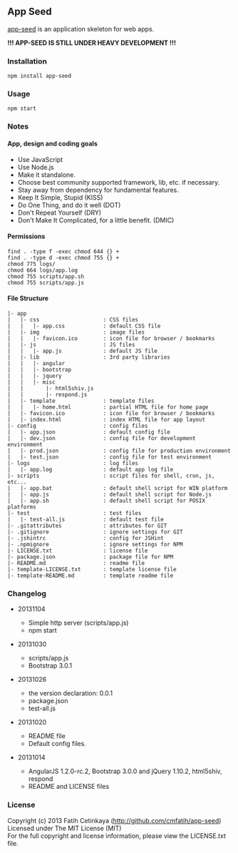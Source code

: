 ## App Seed

  [app-seed](http://github.com/cmfatih/app-seed) is an application skeleton for web apps.  

  **!!! APP-SEED IS STILL UNDER HEAVY DEVELOPMENT !!!**  

### Installation

```
npm install app-seed
```

### Usage

```
npm start
```

### Notes

#### App, design and coding goals

  * Use JavaScript
  * Use Node.js
  * Make it standalone.
  * Choose best community supported framework, lib, etc. if necessary.
  * Stay away from dependency for fundamental features.
  * Keep It Simple, Stupid (KISS)
  * Do One Thing, and do it well (DOT)
  * Don't Repeat Yourself (DRY)
  * Don't Make It Complicated, for a little benefit. (DMIC)

#### Permissions

```
find . -type f -exec chmod 644 {} +
find . -type d -exec chmod 755 {} +
chmod 775 logs/
chmod 664 logs/app.log
chmod 755 scripts/app.sh
chmod 755 scripts/app.js
```

#### File Structure

```
|- app
|   |- css                    : CSS files
|   |   |- app.css            : default CSS file
|   |- img                    : image files
|   |   |- favicon.ico        : icon file for browser / bookmarks
|   |- js                     : JS files
|   |   |- app.js             : default JS file
|   |- lib                    : 3rd party libraries
|   |   |- angular
|   |   |- bootstrap
|   |   |- jquery
|   |   |- misc
|   |       |- html5shiv.js 
|   |       |- respond.js
|   |- template               : template files
|   |   |- home.html          : partial HTML file for home page
|   |- favicon.ico            : icon file for browser / bookmarks
|   |- index.html             : index HTML file for app layout
|- config                     : config files
|   |- app.json               : default config file
|   |- dev.json               : config file for development environment
|   |- prod.json              : config file for production environment
|   |- test.json              : config file for test environment
|- logs                       : log files
|   |- app.log                : default app log file
|- scripts                    : script files for shell, cron, js, etc...
|   |- app.bat                : default shell script for WIN platform
|   |- app.js                 : default shell script for Node.js
|   |- app.sh                 : default shell script for POSIX platforms
|- test                       : test files
|   |- test-all.js            : default test file
|- .gitattributes             : attributes for GIT
|- .gitignore                 : ignore settings for GIT
|- .jshintrc                  : config for JSHint
|- .npmignore                 : ignore settings for NPM
|- LICENSE.txt                : license file
|- package.json               : package file for NPM
|- README.md                  : readme file
|- template-LICENSE.txt       : template license file
|- template-README.md         : template readme file
```

### Changelog

  * 20131104
    * Simple http server (scripts/app.js)
    * npm start

  * 20131030
    * scripts/app.js
    * Bootstrap 3.0.1

  * 20131026
    * the version declaration: 0.0.1
    * package.json
    * test-all.js

  * 20131020
    * README file
    * Default config files.

  * 20131014 
    * AngularJS 1.2.0-rc.2, Bootstrap 3.0.0 and jQuery 1.10.2, html5shiv, respond
    * README and LICENSE files

### License

Copyright (c) 2013 Fatih Cetinkaya (http://github.com/cmfatih/app-seed)  
Licensed under The MIT License (MIT)  
For the full copyright and license information, please view the LICENSE.txt file.